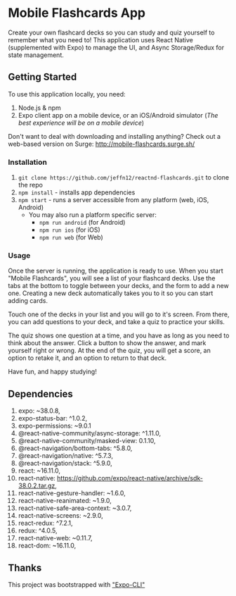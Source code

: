 # Mobile Flashcards App

Create your own flashcard decks so you can study and quiz yourself to remember what you need to! This application uses React Native (supplemented with Expo) to manage the UI, and Async Storage/Redux for state management.

## Getting Started

To use this application locally, you need:

1. Node.js & npm
1. Expo client app on a mobile device, or an iOS/Android simulator (_The best experience will be on a mobile device_)

Don't want to deal with downloading and installing anything?  Check out a web-based version on Surge: http://mobile-flashcards.surge.sh/
### Installation

1. `git clone https://github.com/jeffn12/reactnd-flashcards.git` to clone the repo
1. `npm install` - installs app dependencies
1. `npm start` - runs a server accessible from any platform (web, iOS, Android)
   - You may also run a platform specific server:
     - `npm run android` (for Android)
     - `npm run ios` (for iOS)
     - `npm run web` (for Web)

### Usage

Once the server is running, the application is ready to use. When you start "Mobile Flashcards", you will see a list of your flashcard decks. Use the tabs at the bottom to toggle between your decks, and the form to add a new one. Creating a new deck automatically takes you to it so you can start adding cards.

Touch one of the decks in your list and you will go to it's screen. From there, you can add questions to your deck, and take a quiz to practice your skills.

The quiz shows one question at a time, and you have as long as you need to think about the answer. Click a button to show the answer, and mark yourself right or wrong. At the end of the quiz, you will get a score, an option to retake it, and an option to return to that deck.

Have fun, and happy studying!

## Dependencies

1. expo: ~38.0.8,
1. expo-status-bar: ^1.0.2,
1. expo-permissions: ~9.0.1
1. @react-native-community/async-storage: ^1.11.0,
1. @react-native-community/masked-view: 0.1.10,
1. @react-navigation/bottom-tabs: ^5.8.0,
1. @react-navigation/native: ^5.7.3,
1. @react-navigation/stack: ^5.9.0,
1. react: ~16.11.0,
1. react-native: https://github.com/expo/react-native/archive/sdk-38.0.2.tar.gz,
1. react-native-gesture-handler: ~1.6.0,
1. react-native-reanimated: ~1.9.0,
1. react-native-safe-area-context: ~3.0.7,
1. react-native-screens: ~2.9.0,
1. react-redux: ^7.2.1,
1. redux: ^4.0.5,
1. react-native-web: ~0.11.7,
1. react-dom: ~16.11.0,

## Thanks

This project was bootstrapped with ["Expo-CLI"](https://docs.expo.io/workflow/expo-cli/)
